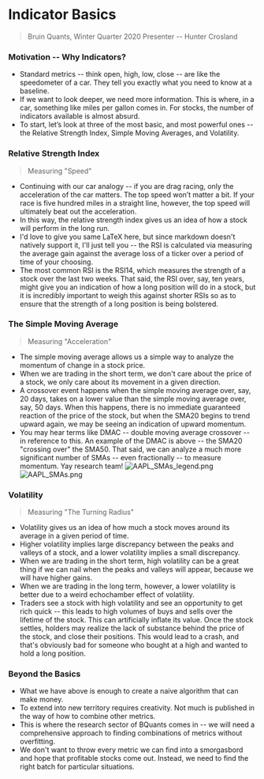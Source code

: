 # Indicator Basics
> Bruin Quants, Winter Quarter 2020
>Presenter -- Hunter Crosland

### Motivation -- Why Indicators?

- Standard metrics -- think open, high, low, close -- are like the speedometer of a car. They tell you exactly what you need to know at a baseline.
- If we want to look deeper, we need more information. This is where, in a car, something like miles per gallon comes in. For stocks, the number of indicators available is almost absurd.
- To start, let’s look at three of the most basic, and most powerful ones -- the Relative Strength Index, Simple Moving Averages, and Volatility.

### Relative Strength Index
> Measuring "Speed"
- Continuing with our car analogy -- if you are drag racing, only the acceleration of the car matters. The top speed won’t matter a bit. If your race is five hundred miles in a straight line, however, the top speed will ultimately beat out the acceleration.
- In this way, the relative strength index gives us an idea of how a stock will perform in the long run.
- I'd love to give you same LaTeX here, but since markdown doesn't natively support it, I'll just tell you -- the RSI is calculated via measuring the average gain against the average loss of a ticker over a period of time of your choosing.
- The most common RSI is the RSI14, which measures the strength of a stock over the last two weeks. That said, the RSI over, say, ten years, might give you an indication of how a long position will do in a stock, but it is incredibly important to weigh this against shorter RSIs so as to ensure that the strength of a long position is being bolstered.

### The Simple Moving Average
> Measuring "Acceleration"
- The simple moving average allows us a simple way to analyze the momentum of change in a stock price. 
- When we are trading in the short term, we don't care about the price of a stock, we only care about its movement in a given direction. 
- A crossover event happens when the simple moving average over, say, 20 days, takes on a lower value than the simple moving average over, say, 50 days. When this happens, there is no immediate guaranteed reaction of the price of the stock, but when the SMA20 begins to trend upward again, we may be seeing an indication of upward momentum.
- You may hear terms like DMAC -- double moving average crossover -- in reference to this. An example of the DMAC is above -- the SMA20 "crossing over" the SMA50. That said, we can analyze a much more significant number of SMAs -- even fractionally -- to measure momentum. Yay research team!
![AAPL_SMAs_legend.png](https://github.com/HunterCrosland/md_dump/blob/master/AAPL_SMAs_legend.png)
![AAPL_SMAs.png](https://github.com/HunterCrosland/md_dump/blob/master/AAPL_SMAs.png)

### Volatility
> Measuring "The Turning Radius"
- Volatility gives us an idea of how much a stock moves around its average in a given period of time.
- Higher volatility implies large discrepancy between the peaks and valleys of a stock, and a lower volatility implies a small discrepancy. 
- When we are trading in the short term, high volatility can be a great thing if we can nail when the peaks and valleys will appear, because we will have higher gains.
- When we are trading in the long term, however, a lower volatility is better due to a weird echochamber effect of volatility.
- Traders see a stock with high volatility and see an opportunity to get rich quick -- this leads to high volumes of buys and sells over the lifetime of the stock. This can artificially inflate its value. Once the stock settles, holders may realize the lack of substance behind the price of the stock, and close their positions. This would lead to a crash, and that's obviously bad for someone who bought at a high and wanted to hold a long position.

### Beyond the Basics
- What we have above is enough to create a naive algorithm that can make money.
- To extend into new territory requires creativity. Not much is published in the way of how to combine other metrics. 
- This is where the research sector of BQuants comes in -- we will need a comprehensive approach to finding combinations of metrics without overfitting. 
- We don't want to throw every metric we can find into a smorgasbord and hope that profitable stocks come out. Instead, we need to find the right batch for particular situations. 
